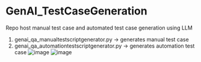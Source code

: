 # GenAI_TestCaseGeneration
Repo host manual test case and automated test case generation using LLM
1) genai_qa_manualtestscriptgenerator.py -> generates manual test case
2) genai_qa_automationtestscriptgenerator.py -> generates automation test case
![image](https://github.com/user-attachments/assets/ff96b1dd-b89e-4d68-b62d-c05ce175ae19)
![image](https://github.com/user-attachments/assets/d08a8937-2d54-45ed-af49-338bf1a4883f)

